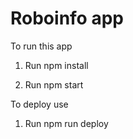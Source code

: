 # Roboinfo app
To run this app
1. Run npm install

2. Run npm start

To deploy use
1. Run npm run deploy
